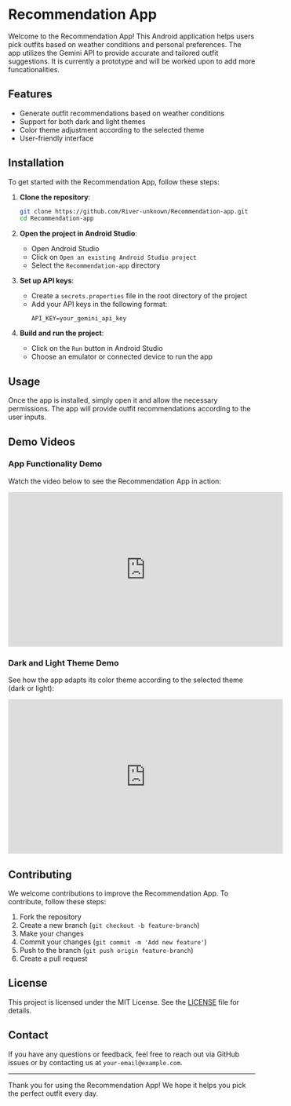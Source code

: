# Recommendation App

Welcome to the Recommendation App! This Android application helps users pick outfits based on weather conditions and personal preferences. The app utilizes the Gemini API to provide accurate and tailored outfit suggestions. It is currently a prototype and will be worked upon to add more funcationalities.

## Features

- Generate outfit recommendations based on weather conditions
- Support for both dark and light themes
- Color theme adjustment according to the selected theme
- User-friendly interface

## Installation

To get started with the Recommendation App, follow these steps:

1. **Clone the repository**:
    ```sh
    git clone https://github.com/River-unknown/Recommendation-app.git
    cd Recommendation-app
    ```

2. **Open the project in Android Studio**:
    - Open Android Studio
    - Click on `Open an existing Android Studio project`
    - Select the `Recommendation-app` directory

3. **Set up API keys**:
    - Create a `secrets.properties` file in the root directory of the project
    - Add your API keys in the following format:
        ```properties
        API_KEY=your_gemini_api_key
        ```

4. **Build and run the project**:
    - Click on the `Run` button in Android Studio
    - Choose an emulator or connected device to run the app

## Usage

Once the app is installed, simply open it and allow the necessary permissions. The app will provide outfit recommendations according to the user inputs.

## Demo Videos

### App Functionality Demo

Watch the video below to see the Recommendation App in action:

<iframe width="560" height="315" src="https://www.youtube.com/watch?v=VOmeXbnfuxM" frameborder="0" allowfullscreen></iframe>

### Dark and Light Theme Demo

See how the app adapts its color theme according to the selected theme (dark or light):

<iframe width="560" height="315" src="https://www.youtube.com/watch?v=OsX2JHD2oxs" frameborder="0" allowfullscreen></iframe>

## Contributing

We welcome contributions to improve the Recommendation App. To contribute, follow these steps:

1. Fork the repository
2. Create a new branch (`git checkout -b feature-branch`)
3. Make your changes
4. Commit your changes (`git commit -m 'Add new feature'`)
5. Push to the branch (`git push origin feature-branch`)
6. Create a pull request

## License

This project is licensed under the MIT License. See the [LICENSE](LICENSE) file for details.

## Contact

If you have any questions or feedback, feel free to reach out via GitHub issues or by contacting us at `your-email@example.com`.

---

Thank you for using the Recommendation App! We hope it helps you pick the perfect outfit every day.
